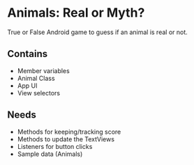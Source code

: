 # Animals: Real or Myth?

True or False Android game to guess if an animal is real or not.

## Contains

* Member variables
* Animal Class
* App UI
* View selectors

## Needs

* Methods for keeping/tracking score
* Methods to update the TextViews
* Listeners for button clicks
* Sample data (Animals)
